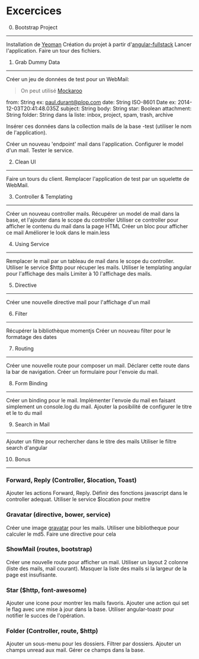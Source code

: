 Excercices
==========

0. Bootstrap Project
--------------------

Installation de [Yeoman](http://yeoman.io/)
Création du projet à partir d'[angular-fullstack](https://github.com/DaftMonk/generator-angular-fullstack)
Lancer l'application.
Faire un tour des fichiers.

1. Grab Dummy Data
------------------

Créer un jeu de données de test pour un WebMail:

> On peut utilisé [Mockaroo](http://www.mockaroo.com/)

  from: String ex: paul.durant@plop.com
  date: String ISO-8601 Date ex: 2014-12-03T20:41:48.035Z
  subject: String
  body: String
  star: Boolean
  attachment: String
  folder: String dans la liste: inbox, project, spam, trash, archive

Insérer ces données dans la collection mails de la base <nom>-test (utiliser le nom de l'application).

Créer un nouveau 'endpoint' mail dans l'application.
Configurer le model d'un mail.
Tester le service.
 
2. Clean UI
-----------

Faire un tours du client.
Remplacer l'application de test par un squelette de WebMail.

3. Controller & Templating
--------------------------

Créer un nouveau controller mails.
Récupérer un model de mail dans la base, et l'ajouter dans le scope du controller
Utiliser ce controller pour afficher le contenu du mail dans la page HTML
Créer un bloc pour afficher ce mail
Améliorer le look dans le main.less

4. Using Service
----------------

Remplacer le mail par un tableau de mail dans le scope du controller.
Utiliser le service $http pour récuper les mails.
Utiliser le templating angular pour l'affichage des mails
Limiter à 10 l'affichage des mails.

5. Directive
------------

Créer une nouvelle directive mail pour l'affichage d'un mail

6. Filter
---------

Récupérer la bibliothèque momentjs
Créer un nouveau filter pour le formatage des dates

7. Routing
----------

Créer une nouvelle route pour composer un mail.
Déclarer cette route dans la bar de navigation.
Créer un formulaire pour l'envoie du mail.

8. Form Binding
---------------

Créer un binding pour le mail.
Implémenter l'envoie du mail en faisant simplement un console.log du mail.
Ajouter la posibilité de configurer le titre et le to du mail

9. Search in Mail
-----------------

Ajouter un filtre pour rechercher dans le titre des mails
Utiliser le filtre search d'angular

10. Bonus
---------

### Forward, Reply (Controller, $location, Toast)
Ajouter les actions Forward, Reply.
Définir des fonctions javascript dans le controller adequat.
Utiliser le service $location pour mettre

### Gravatar (directive, bower, service)
Créer une image [gravatar](https://fr.gravatar.com/) pour les mails.
Utiliser une bibliotheque pour calculer le md5.
Faire une directive pour cela

### ShowMail (routes, bootstrap)
Créer une nouvelle route pour afficher un mail.
Utiliser un layout 2 colonne (liste des mails, mail courant).
Masquer la liste des mails si la largeur de la page est insufisante.

### Star ($http, font-awesome)
Ajouter une icone pour montrer les mails favoris.
Ajouter une action qui set le flag avec une mise à jour dans la base.
Utiliser angular-toastr pour notifier le succes de l'opération.

### Folder (Controller, route, $http)

Ajouter un sous-menu pour les dossiers.
Filtrer par dossiers.
Ajouter un champs unread aux mail.
Gérer ce champs dans la base.

